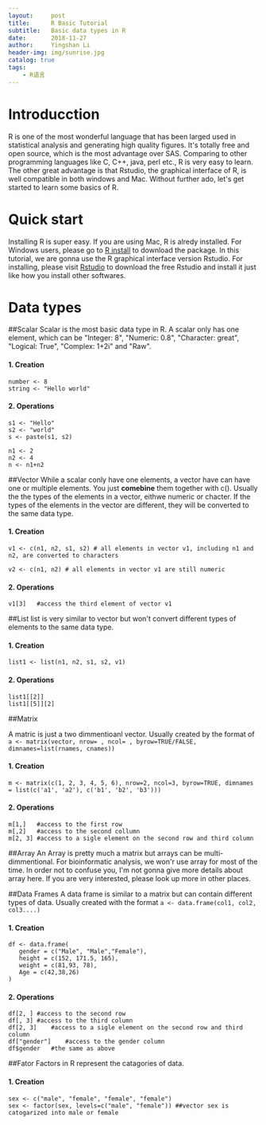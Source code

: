 ```yaml
---
layout:     post
title:      R Basic Tutorial
subtitle:   Basic data types in R
date:       2018-11-27
author:     Yingshan Li
header-img: img/sunrise.jpg
catalog: true
tags:
    - R语言
---
```

# Introducction

R is one of the most wonderful language that has been larged used in statistical analysis and generating high quality figures. It's totally free and open source, which is the most advantage over SAS. Comparing to other programming languages like C, C++, java, perl etc., R is very easy to learn. The other great advantage is that Rstudio, the graphical interface of R, is well compatible in both windows and Mac. Without further ado, let's get started to learn some basics of R.

# Quick start

Installing R is super easy. If you are using Mac, R is alredy installed. For Windows users, please go to [R install](https://cran.r-project.org) to download the package. In this tutorial, we are gonna use the R graphical interface version Rstudio. For installing, please visit [Rstudio](https://www.rstudio.com/products/rstudio/download/#download) to download the free Rstudio and install it just like how you install other softwares. 

# Data types

##Scalar
Scalar is the most basic data type in R. A scalar only has one element, which can be "Integer: 8", "Numeric: 0.8", "Character: great", "Logical: True", "Complex: 1+2i" and "Raw".

#### 1. Creation
```
number <- 8
string <- "Hello world"
```

#### 2. Operations
```
s1 <- "Hello"
s2 <- "world"
s <- paste(s1, s2)

n1 <- 2
n2 <- 4
n <- n1+n2
```

##Vector
While a scalar conly have one elements, a vector have can have one or multiple elements. You just **comebine** them together with c(). Usually the the types of the elements in a vector, eithwe numeric or chacter. If the types of the elements in the vector are different, they will be converted to the same data type.

#### 1. Creation
```
v1 <- c(n1, n2, s1, s2)	# all elements in vector v1, including n1 and n2, are converted to characters

v2 <- c(n1, n2)	# all elements in vector v1 are still numeric
```
#### 2. Operations

```
v1[3]	#access the third element of vector v1
```

##List
list is very similar to vector but won't convert different types of elements to the same data type.


#### 1. Creation
```
list1 <- list(n1, n2, s1, s2, v1)
```

#### 2. Operations

```
list1[[2]]
list1[[5]][2]
```

##Matrix

A matric is just a two dimmentioanl vector. Usually created by the format of `a <- matrix(vector, nrow= , ncol= , byrow=TRUE/FALSE, dimnames=list(rnames, cnames))`

#### 1. Creation
```
m <- matrix(c(1, 2, 3, 4, 5, 6), nrow=2, ncol=3, byrow=TRUE, dimnames = list(c('a1', 'a2'), c('b1', 'b2', 'b3')))
```

#### 2. Operations
```
m[1,]	#access to the first row 
m[,2]	#access to the second collumn
m[2, 3] #access to a sigle element on the second row and third column
```

##Array
An Array is pretty much a matrix but arrays can be multi-dimmentional. For bioinformatic analysis, we won'r use array for most of the time. In order not to confuse you, I'm not gonna give more details about array here. If you are very interested, please look up more in other places. 


##Data Frames
A data frame is similar to a matrix but can contain different types of data. Usually created with the format `a <- data.frame(col1, col2, col3....)`

#### 1. Creation

```
df <- data.frame(
   gender = c("Male", "Male","Female"), 
   height = c(152, 171.5, 165), 
   weight = c(81,93, 78),
   Age = c(42,38,26)
)
```
#### 2. Operations

```
df[2, ]	#access to the second row
df[, 3]	#access to the third column
df[2, 3]	#access to a sigle element on the second row and third column
df["gender"]	#access to the gender column
df$gender	#the same as above

```

##Fator
Factors in R represent the catagories of data. 

#### 1. Creation
```
sex <- c("male", "female", "female", "female")
sex <- factor(sex, levels=c("male", "female")) ##vector sex is catogarized into male or female
```